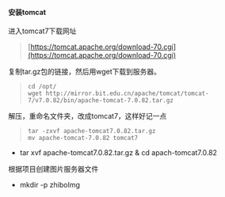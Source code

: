#### 安装tomcat

进入tomcat7下载网址

> [https://tomcat.apache.org/download-70.cgi](https://tomcat.apache.org/download-70.cgi)

复制tar.gz包的链接，然后用wget下载到服务器。

> ```
> cd /opt/
> wget http://mirror.bit.edu.cn/apache/tomcat/tomcat-7/v7.0.82/bin/apache-tomcat-7.0.82.tar.gz
> ```

解压，重命名文件夹，改成tomcat7，这样好记一点

> ```
> tar -zxvf apache-tomcat7.0.82.tar.gz
> mv apache-tomcat-7.0.82 tomcat7
> ```

* tar xvf apache-tomcat7.0.82.tar.gz & cd apach-tomcat7.0.82

根据项目创建图片服务器文件

* mkdir -p zhiboImg



